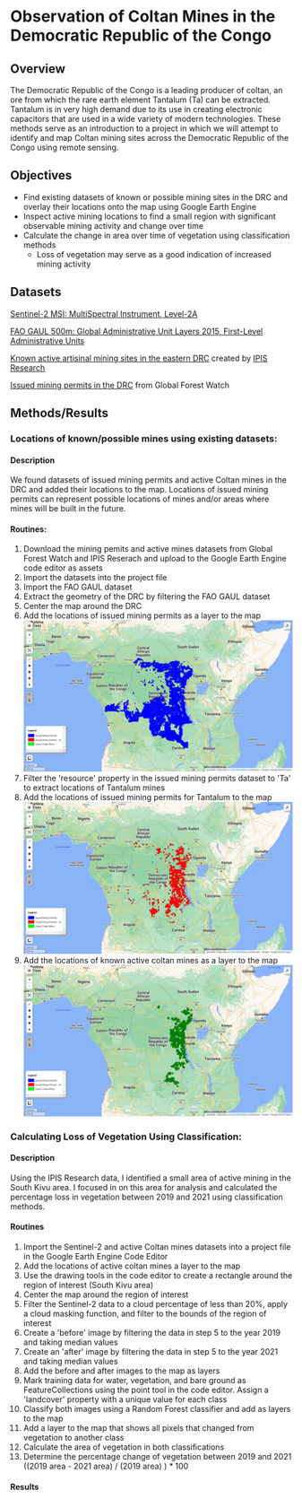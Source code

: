 # Observation of Coltan Mines in the Democratic Republic of the Congo

## Overview

The Democratic Republic of the Congo is a leading producer of coltan, an ore from which the rare earth element Tantalum (Ta) can be extracted. Tantalum is in very high demand due to its use in creating electronic capacitors that are used in a wide variety of modern technologies. These methods serve as an introduction to a project in which we will attempt to identify and map Coltan mining sites across the Democratic Republic of the Congo using remote sensing.

## Objectives

+ Find existing datasets of known or possible mining sites in the DRC and overlay their locations onto the map using Google Earth Engine
+ Inspect active mining locations to find a small region with significant observable mining activity and change over time
+ Calculate the change in area over time of vegetation using classification methods
	+ Loss of vegetation may serve as a good indication of increased mining activity
	
## Datasets

[Sentinel-2 MSI: MultiSpectral Instrument, Level-2A](https://developers.google.com/earth-engine/datasets/catalog/COPERNICUS_S2_SR#description)


[FAO GAUL 500m: Global Administrative Unit Layers 2015, First-Level Administrative Units](https://developers.google.com/earth-engine/datasets/catalog/FAO_GAUL_2015_level1?hl=en)


[Known active artisinal mining sites in the eastern DRC](http://geo.ipisresearch.be/geoserver/web/wicket/bookmarkable/org.geoserver.web.demo.MapPreviewPage?0)  created by [IPIS Research](https://ipisresearch.be/home/maps-data/open-data/)


[Issued mining permits in the DRC](https://data.globalforestwatch.org/datasets/gfw::democratic-republic-of-the-congo-mining-permits/about) from Global Forest Watch

## Methods/Results

### Locations of known/possible mines using existing datasets:

#### Description

We found datasets of issued mining permits and active Coltan mines in the DRC and added their locations to the map. Locations of issued mining permits can represent possible locations of mines and/or areas where mines will be built in the future.

#### Routines:
                
1. Download the mining pemits and active mines datasets from Global Forest Watch and IPIS Reserach and upload to the Google Earth Engine code editor as assets
2. Import the datasets into the project file
3. Import the FAO GAUL dataset
4. Extract the geometry of the DRC by filtering the FAO GAUL dataset
5. Center the map around the DRC
6. Add the locations of issued mining permits as a layer to the map
![](https://github.com/CordulaRobinson/GEE/blob/main/raymondeah/congo/drc_coltan_mine_observation/images/issued_mining_permits.PNG)
7. Filter the 'resource' property in the issued mining permits dataset to 'Ta' to extract locations of Tantalum mines
8. Add the locations of issued mining permits for Tantalum to the map
![](https://github.com/CordulaRobinson/GEE/blob/main/raymondeah/congo/drc_coltan_mine_observation/images/issued_mining_permits_ta.png)
9. Add the locations of known active coltan mines as a layer to the map
![](https://github.com/CordulaRobinson/GEE/blob/main/raymondeah/congo/drc_coltan_mine_observation/images/active_mines.png)
                

### Calculating Loss of Vegetation Using Classification:

#### Description

Using the IPIS Research data, I identified a small area of active mining in the South Kivu area. I focused in on this area for analysis and calculated the percentage loss in vegetation between 2019 and 2021 using classification methods.

#### Routines
                
1. Import the Sentinel-2 and active Coltan mines datasets into a project file in the Google Earth Engine Code Editor
2. Add the locations of active coltan mines a layer to the map
3. Use the drawing tools in the code editor to create a rectangle around the region of interest (South Kivu area)
4. Center the map around the region of interest
5. Filter the Sentinel-2 data to a cloud percentage of less than 20%, apply a cloud masking function, and filter to the bounds of the region of interest
6. Create a 'before' image by filtering the data in step 5 to the year 2019 and taking median values
7. Create an 'after' image by filtering the data in step 5 to the year 2021 and taking median values
8. Add the before and after images to the map as layers
9. Mark training data for water, vegetation, and bare ground as FeatureCollections using the point tool in the code editor. Assign a 'landcover' property with a unique value for each class
10. Classify both images using a Random Forest classifier and add as layers to the map
11. Add a layer to the map that shows all pixels that changed from vegetation to another class
12. Calculate the area of vegetation in both classifications
13. Determine the percentage change of vegetation between 2019 and 2021 ((2019 area - 2021 area) / (2019 area) ) * 100
                

#### Results
